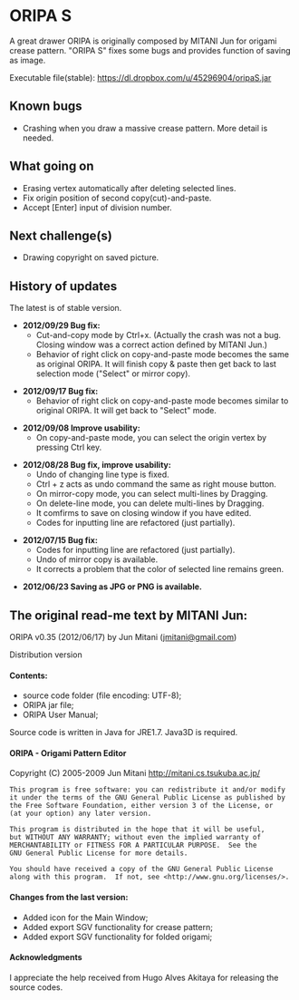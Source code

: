 ORIPA S
======

A great drawer ORIPA is originally composed by MITANI Jun for origami crease pattern.
"ORIPA S" fixes some bugs and provides function of saving as image.

Executable file(stable): https://dl.dropbox.com/u/45296904/oripaS.jar

Known bugs
--------
* Crashing when you draw a massive crease pattern. More detail is needed.


What going on
---------
<!-- You can try the following(s) with unstable version. -->
* Erasing vertex automatically after deleting selected lines.
* Fix origin position of second copy(cut)-and-paste.
* Accept [Enter] input of division number.

Next challenge(s)
--------
* Drawing copyright on saved picture.

History of updates
-------
The latest is of stable version.

* __2012/09/29 Bug fix:__
   * Cut-and-copy mode by Ctrl+x. (Actually the crash was not a bug. Closing window was a correct action defined by MITANI Jun.)
   * Behavior of right click on copy-and-paste mode becomes the same as original ORIPA. 
     It will finish copy & paste then get back to last selection mode ("Select" or mirror copy).
<p></p>

* __2012/09/17 Bug fix:__
    * Behavior of right click on copy-and-paste mode becomes similar to original ORIPA. It will get back to "Select" mode.
<p></p>


* __2012/09/08 Improve usability:__
    * On copy-and-paste mode, you can select the origin vertex by pressing Ctrl key.
<p></p>

* __2012/08/28 Bug fix, improve usability:__
    * Undo of changing line type is fixed.
    * Ctrl + z acts as undo command the same as right mouse button.
    * On mirror-copy mode, you can select multi-lines by Dragging.
    * On delete-line mode, you can delete multi-lines by Dragging.	
    * It comfirms to save on closing window if you have edited.
    * Codes for inputting line are refactored (just partially).
<p></p>
 	

* __2012/07/15 Bug fix:__
    * Codes for inputting line are refactored (just partially).
    * Undo of mirror copy is available.
    * It corrects a problem that the color of selected line remains green.
<p></p>
 
 
* __2012/06/23 Saving as JPG or PNG is available.__
<p></p>



The original read-me text by MITANI Jun:
----
ORIPA v0.35 (2012/06/17) by Jun Mitani (jmitani@gmail.com)

Distribution version

#### Contents:
- source code folder (file encoding: UTF-8);
- ORIPA jar file;
- ORIPA User Manual;

Source code is written in Java for JRE1.7.
Java3D is required.

#### ORIPA - Origami Pattern Editor 

Copyright (C) 2005-2009 Jun Mitani http://mitani.cs.tsukuba.ac.jp/

    This program is free software: you can redistribute it and/or modify
    it under the terms of the GNU General Public License as published by
    the Free Software Foundation, either version 3 of the License, or
    (at your option) any later version.

    This program is distributed in the hope that it will be useful,
    but WITHOUT ANY WARRANTY; without even the implied warranty of
    MERCHANTABILITY or FITNESS FOR A PARTICULAR PURPOSE.  See the
    GNU General Public License for more details.

    You should have received a copy of the GNU General Public License
    along with this program.  If not, see <http://www.gnu.org/licenses/>.



#### Changes from the last version:

- Added icon for the Main Window;
- Added export SGV functionality for crease pattern;
- Added export SGV functionality for folded origami;


#### Acknowledgments

I appreciate the help received from Hugo Alves Akitaya for releasing the source codes.
